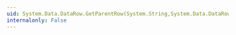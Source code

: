 ```yaml
---
uid: System.Data.DataRow.GetParentRow(System.String,System.Data.DataRowVersion)
internalonly: False
---
```

